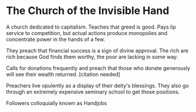# The Church of the Invisible Hand

A church dedicated to capitalism. Teaches that greed is good. Pays lip service to competition, but actual actions produce monopolies and concentrate power in the hands of a few. 

They preach that financial success is a sign of divine approval. The rich are rich because God finds them worthy, the poor are lacking in some way.

Calls for donations frequently and preach that those who donate generously will see their wealth returned. [citation needed]

Preachers live opulently as a display of their deity's blessings. They also go through an extremely expensive seminary school to get those positions.

Followers colloquially known as Handjobs
